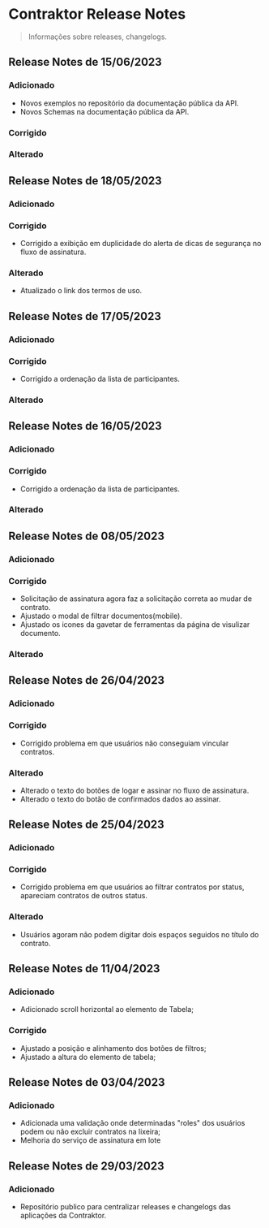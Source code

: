 # Contraktor Release Notes

> Informações sobre releases, changelogs.


## Release Notes de 15/06/2023

### Adicionado
- Novos exemplos no repositório da documentação pública da API.
- Novos Schemas na documentação pública da API.

### Corrigido

### Alterado

## Release Notes de 18/05/2023

### Adicionado

### Corrigido
- Corrigido a exibição em duplicidade do alerta de dicas de segurança no fluxo de assinatura.

### Alterado
- Atualizado o link dos termos de uso.


## Release Notes de 17/05/2023

### Adicionado

### Corrigido
- Corrigido a ordenação da lista de participantes.

### Alterado


## Release Notes de 16/05/2023

### Adicionado

### Corrigido
- Corrigido a ordenação da lista de participantes.

### Alterado


## Release Notes de 08/05/2023

### Adicionado

### Corrigido
- Solicitação de assinatura agora faz a solicitação correta ao mudar de contrato.
- Ajustado o modal de filtrar documentos(mobile).
- Ajustado os icones da gavetar de ferramentas da página de visulizar documento.

### Alterado


## Release Notes de 26/04/2023

### Adicionado

### Corrigido
- Corrigido problema em que usuários não conseguiam vincular contratos.

### Alterado
- Alterado o texto do botões de logar e assinar no fluxo de assinatura.
- Alterado o texto do botão de confirmados dados ao assinar.


## Release Notes de 25/04/2023

### Adicionado

### Corrigido
- Corrigido problema em que usuários ao filtrar contratos por status, apareciam contratos de outros status.

### Alterado
- Usuários agoram não podem digitar dois espaços seguidos no título do contrato.


## Release Notes de 11/04/2023

### Adicionado
- Adicionado scroll horizontal ao elemento de Tabela;

### Corrigido
- Ajustado a posição e alinhamento dos botões de filtros;
- Ajustado a altura do elemento de tabela;


## Release Notes de 03/04/2023

### Adicionado

- Adicionada uma validação onde determinadas "roles" dos usuários podem ou não excluir contratos na lixeira;
- Melhoria do serviço de assinatura em lote

## Release Notes de 29/03/2023

### Adicionado

- Repositório publico para centralizar releases e changelogs das aplicações da Contraktor.
